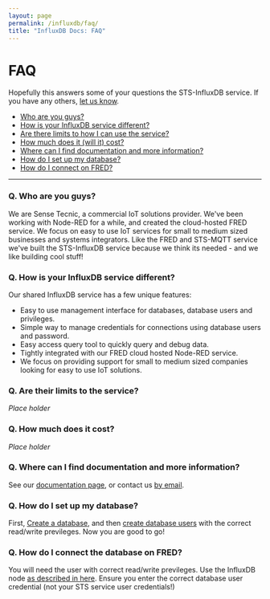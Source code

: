 ```yaml
---
layout: page
permalink: /influxdb/faq/
title: "InfluxDB Docs: FAQ"
---
```

# FAQ
Hopefully this answers some of your questions the STS-InfluxDB service. If you have any others, [let us know](mailto:info@sensetecnic.com).

- [Who are you guys?](#q-who-are-you-guys)
- [How is your InfluxDB service different?](#q-how-is-your-influxdb-service-different)
- [Are there limits to how I can use the service?](#q-are-their-limits-to-the-service)
- [How much does it (will it) cost?](#q-how-much-does-it-cost)
- [Where can I find documentation and more information?](#q-where-can-i-find-documentation-and-more-information)
- [How do I set up my database?](#q-how-do-i-set-up-my-database)
- [How do I connect on FRED?](#q-how-do-i-connect-the-database-on-fred)

___

### Q. Who are you guys?
We are Sense Tecnic, a commercial IoT solutions provider. We've been working with Node-RED for a while, and created the cloud-hosted
FRED service.  We focus on easy to use IoT services for small to medium sized businesses and systems integrators.  Like the FRED and STS-MQTT
service we've built the STS-InfluxDB service because we think its needed - and we like building cool stuff!

### Q. How is your InfluxDB service different?
Our shared InfluxDB service has a few unique features:
* Easy to use management interface for databases, database users and privileges.
* Simple way to manage credentials for connections using database users and password.
* Easy access query tool to quickly query and debug data.
* Tightly integrated with our FRED cloud hosted Node-RED service.
* We focus on providing support for small to medium sized companies looking for easy to use IoT solutions.

### Q. Are their limits to the service?
*Place holder*

### Q. How much does it cost?
*Place holder*

### Q. Where can I find documentation and more information?
See our [documentation page](http://docs.sensetecnic.com/influx), or contact us [by email](mailto:info@sensetecnic.com). 

### Q. How do I set up my database?
First, [Create a database](/influxdb/create-database/), and then [create database users](/influxdb/create-user) with the correct read/write previleges. Now you are good to go!  

### Q. How do I connect the database on FRED?
You will need the user with correct read/write previleges. Use the InfluxDB node [as described in here](/influxdb/connect-howto). Ensure you enter the correct database user credential (not your STS service user credentials!) 

